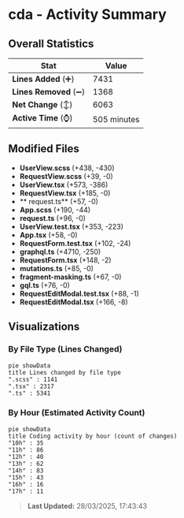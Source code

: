 # cda - Activity Summary 

## Overall Statistics

| Stat                   | Value                                                             |
| ---------------------- | ----------------------------------------------------------------- |
| **Lines Added** (➕)   | 7431                                          |
| **Lines Removed** (➖) | 1368                                        |
| **Net Change** (↕)    | 6063                |
| **Active Time** (⌚)   | 505 minutes |


## Modified Files
- **UserView.scss** (+438, -430)
- **RequestView.scss** (+39, -0)
- **UserView.tsx** (+573, -386)
- **RequestView.tsx** (+185, -0)
- ** request.ts** (+57, -0)
- **App.scss** (+190, -44)
- **request.ts** (+96, -0)
- **UserView.test.tsx** (+353, -223)
- **App.tsx** (+58, -0)
- **RequestForm.test.tsx** (+102, -24)
- **graphql.ts** (+4710, -250)
- **RequestForm.tsx** (+148, -2)
- **mutations.ts** (+85, -0)
- **fragment-masking.ts** (+67, -0)
- **gql.ts** (+76, -0)
- **RequestEditModal.test.tsx** (+88, -1)
- **RequestEditModal.tsx** (+166, -8)

## Visualizations

### By File Type (Lines Changed)

```mermaid
pie showData
title Lines changed by file type
".scss" : 1141
".tsx" : 2317
".ts" : 5341
```

### By Hour (Estimated Activity Count)

```mermaid
pie showData
title Coding activity by hour (count of changes)
"10h" : 35
"11h" : 86
"12h" : 40
"13h" : 62
"14h" : 83
"15h" : 43
"16h" : 16
"17h" : 11
```


> **Last Updated:** 28/03/2025, 17:43:43